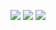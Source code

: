 ![](https://i.imgur.com/zZChMQ5.png)
![](https://i.imgur.com/sPlzDS6.png)
![](https://i.imgur.com/5VbSMon.png)
![]()
![]()
![]()
![]()